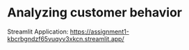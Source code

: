 # Analyzing customer behavior


Streamlit Application: https://assignment1-kbcrbgndzf65vuqyv3xkcn.streamlit.app/
